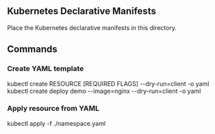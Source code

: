 ## Kubernetes Declarative Manifests 

Place the Kubernetes declarative manifests in this directory.

## Commands

### Create YAML template
kubectl create RESOURCE [REQUIRED FLAGS] --dry-run=client -o yaml
kubectl create deploy demo --image=nginx --dry-run=client -o yaml

### Apply resource from YAML
kubectl apply -f ./namespace.yaml